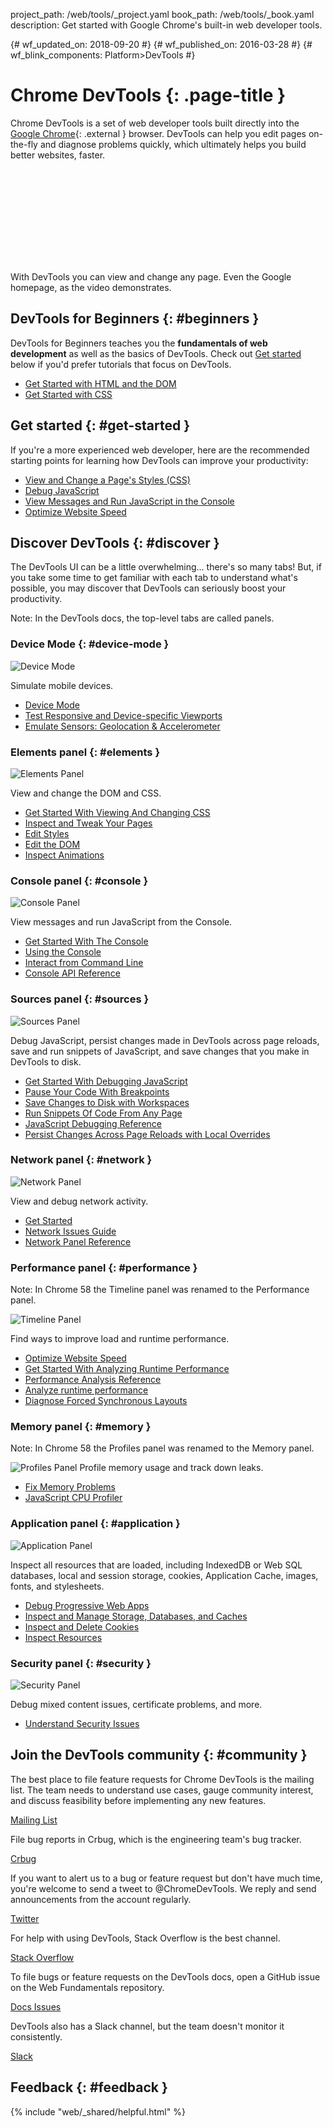 project_path: /web/tools/_project.yaml
book_path: /web/tools/_book.yaml
description: Get started with Google Chrome's built-in web developer tools.

{# wf_updated_on: 2018-09-20 #}
{# wf_published_on: 2016-03-28 #}
{# wf_blink_components: Platform>DevTools #}

# Chrome DevTools {: .page-title }

Chrome DevTools is a set of web developer tools built directly into the [Google
Chrome](https://www.google.com/chrome/){: .external } browser. DevTools can help you edit
pages on-the-fly and diagnose problems quickly, which ultimately helps you build better
websites, faster.

<div class="video-wrapper">
  <iframe class="devsite-embedded-youtube-video" data-video-id="G_P6rpRSr4g"
          data-autohide="1" data-showinfo="0" frameborder="0" allowfullscreen>
  </iframe>
</div>

With DevTools you can view and change any page. Even the Google homepage, as the video
demonstrates.

## DevTools for Beginners {: #beginners }

DevTools for Beginners teaches you the **fundamentals of web development** as well as the basics of DevTools.
Check out [Get started](#get-started) below if you'd prefer tutorials that focus on DevTools.

* [Get Started with HTML and the DOM](/web/tools/chrome-devtools/beginners/html)
* [Get Started with CSS](/web/tools/chrome-devtools/beginners/css)

## Get started {: #get-started }

If you're a more experienced web developer, here are the recommended starting points for learning how
DevTools can improve your productivity:

* [View and Change a Page's Styles (CSS)](/web/tools/chrome-devtools/css/)
* [Debug JavaScript](/web/tools/chrome-devtools/javascript/)
* [View Messages and Run JavaScript in the Console](console/get-started)
* [Optimize Website Speed](/web/tools/chrome-devtools/speed/get-started)

## Discover DevTools {: #discover }

The DevTools UI can be a little overwhelming... there's so many tabs! But, if you take some
time to get familiar with each tab to understand what's possible, you may discover that DevTools
can seriously boost your productivity.

Note: In the DevTools docs, the top-level tabs are called panels.

### Device Mode {: #device-mode }

<img src="images/device-mode.png" alt="Device Mode" class="attempt-right">

Simulate mobile devices.

* [Device Mode](/web/tools/chrome-devtools/device-mode/)
* [Test Responsive and Device-specific Viewports](/web/tools/chrome-devtools/device-mode/emulate-mobile-viewports)
* [Emulate Sensors: Geolocation &amp; Accelerometer](/web/tools/chrome-devtools/device-mode/device-input-and-sensors)

<div style="clear:both;"></div>

### Elements panel {: #elements }

<img src="images/panels/elements.png" alt="Elements Panel" class="attempt-right">

View and change the DOM and CSS.

* [Get Started With Viewing And Changing CSS](/web/tools/chrome-devtools/css/)
* [Inspect and Tweak Your Pages](/web/tools/chrome-devtools/inspect-styles/)
* [Edit Styles](/web/tools/chrome-devtools/inspect-styles/edit-styles)
* [Edit the DOM](/web/tools/chrome-devtools/inspect-styles/edit-dom)
* [Inspect Animations](/web/tools/chrome-devtools/inspect-styles/animations)

<div style="clear:both;"></div>

### Console panel {: #console }

<img src="images/panels/console.png" alt="Console Panel" class="attempt-right">

View messages and run JavaScript from the Console.

* [Get Started With The Console](/web/tools/chrome-devtools/console/get-started)
* [Using the Console](/web/tools/chrome-devtools/console/)
* [Interact from Command Line](/web/tools/chrome-devtools/console/command-line-reference)
* [Console API Reference](/web/tools/chrome-devtools/console/console-reference)

<div style="clear:both;"></div>

### Sources panel {: #sources }

<img src="images/panels/sources.png" alt="Sources Panel" class="attempt-right">

Debug JavaScript, persist changes made in DevTools across page reloads,
save and run snippets of JavaScript, and save changes that you make in DevTools to disk.

* [Get Started With Debugging JavaScript](/web/tools/chrome-devtools/javascript)
* [Pause Your Code With Breakpoints](/web/tools/chrome-devtools/javascript/breakpoints)
* [Save Changes to Disk with Workspaces](/web/tools/setup/setup-workflow)
* [Run Snippets Of Code From Any Page](/web/tools/chrome-devtools/snippets)
* [JavaScript Debugging Reference](/web/tools/chrome-devtools/javascript/reference)
* [Persist Changes Across Page Reloads with Local Overrides](/web/updates/2018/01/devtools#overrides)

<div style="clear:both;"></div>

### Network panel {: #network }

<img src="images/panels/network.png" alt="Network Panel" class="attempt-right">

View and debug network activity.

* [Get Started](/web/tools/chrome-devtools/network-performance/)
* [Network Issues Guide](/web/tools/chrome-devtools/network-performance/issues)
* [Network Panel Reference](/web/tools/chrome-devtools/network-performance/reference)

<div style="clear:both;"></div>

### Performance panel {: #performance }

Note: In Chrome 58 the Timeline panel was renamed to the Performance panel.

<img src="images/panels/performance.png" alt="Timeline Panel" class="attempt-right">

Find ways to improve load and runtime performance.

* [Optimize Website Speed](/web/tools/chrome-devtools/speed/get-started)
* [Get Started With Analyzing Runtime Performance][runtimegs]
* [Performance Analysis Reference](/web/tools/chrome-devtools/evaluate-performance/reference)
* [Analyze runtime performance](/web/tools/chrome-devtools/rendering-tools/)
* [Diagnose Forced Synchronous Layouts](/web/tools/chrome-devtools/rendering-tools/forced-synchronous-layouts)

[runtimegs]: /web/tools/chrome-devtools/evaluate-performance/

<div style="clear:both;"></div>

### Memory panel {: #memory }

Note: In Chrome 58 the Profiles panel was renamed to the Memory panel.

<img src="images/panels/memory.png" alt="Profiles Panel" class="attempt-right">
Profile memory usage and track down leaks.

* [Fix Memory Problems](/web/tools/chrome-devtools/memory-problems/)
* [JavaScript CPU Profiler](/web/tools/chrome-devtools/rendering-tools/js-execution)

<div style="clear:both;"></div>

### Application panel {: #application }

<img src="images/panels/application.png" alt="Application Panel" class="attempt-right">

Inspect all resources that are loaded, including IndexedDB or Web SQL databases, local and
session storage, cookies, Application Cache, images, fonts, and stylesheets.

* [Debug Progressive Web Apps](/web/tools/chrome-devtools/progressive-web-apps)
* [Inspect and Manage Storage, Databases, and Caches](/web/tools/chrome-devtools/manage-data/local-storage)
* [Inspect and Delete Cookies](/web/tools/chrome-devtools/manage-data/cookies)
* [Inspect Resources](/web/tools/chrome-devtools/manage-data/page-resources)

<div style="clear:both;"></div>

### Security panel {: #security }

<img src="images/panels/security.png" alt="Security Panel" class="attempt-right">

Debug mixed content issues, certificate problems, and more.

* [Understand Security Issues](/web/tools/chrome-devtools/security)

<div style="clear:both;"></div>

## Join the DevTools community {: #community }

<style>
  .cdt-but {
    display: inline-block;
  }
</style>

The best place to file feature requests for Chrome DevTools is the mailing list.
The team needs to understand use cases, gauge community interest, and discuss
feasibility before implementing any new features.

<a class="button button-primary gc-analytics-event cdt-but"
   href="https://groups.google.com/forum/#!forum/google-chrome-developer-tools"
   data-category="DevTools" data-label="Home / Mailing List">Mailing List</a>

File bug reports in Crbug, which is the engineering team's bug tracker.

<a class="button button-primary gc-analytics-event" href="https://crbug.com"
   data-category="DevTools" data-label="Home / Crbug">Crbug</a>

If you want to alert us to a bug or feature request but don't have much time,
you're welcome to send a tweet to @ChromeDevTools. We reply and send
announcements from the account regularly.

<a class="button button-primary gc-analytics-event"
   data-category="DevTools" data-label="Home / Twitter"
   href="https://twitter.com/ChromeDevTools">Twitter</a>

For help with using DevTools, Stack Overflow is the best channel.

<a class="button button-primary gc-analytics-event cdt-but"
   href="https://stackoverflow.com/questions/ask?tags=google-chrome-devtools"
   data-category="DevTools" data-label="Home / Stack Overflow">
  Stack Overflow
</a>

To file bugs or feature requests on the DevTools docs, open a GitHub issue
on the Web Fundamentals repository.

<a class="button button-primary gc-analytics-event"
   href="https://github.com/google/webfundamentals/issues/new"
   data-category="DevTools" data-label="Home / GitHub">Docs Issues</a>

DevTools also has a Slack channel, but the team doesn't monitor it
consistently.

<a class="button button-primary gc-analytics-event"
   href="https://chromiumdev.slack.com/messages/devtools/"
   data-category="DevTools" data-label="Home / Slack">Slack</a>

## Feedback {: #feedback }

{% include "web/_shared/helpful.html" %}
